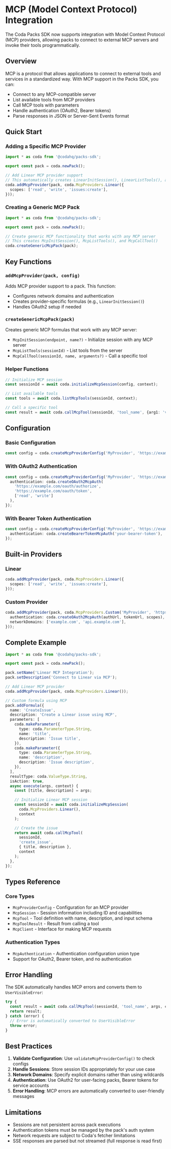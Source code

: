 # MCP (Model Context Protocol) Integration

The Coda Packs SDK now supports integration with Model Context Protocol (MCP) providers, allowing packs to connect to external MCP servers and invoke their tools programmatically.

## Overview

MCP is a protocol that allows applications to connect to external tools and services in a standardized way. With MCP support in the Packs SDK, you can:

- Connect to any MCP-compatible server
- List available tools from MCP providers
- Call MCP tools with parameters
- Handle authentication (OAuth2, Bearer tokens)
- Parse responses in JSON or Server-Sent Events format

## Quick Start

### Adding a Specific MCP Provider

```typescript
import * as coda from '@codahq/packs-sdk';

export const pack = coda.newPack();

// Add Linear MCP provider support
// This automatically creates LinearInitSession(), LinearListTools(), and LinearCallTool()
coda.addMcpProvider(pack, coda.McpProviders.Linear({
  scopes: ['read', 'write', 'issues:create'],
}));
```

### Creating a Generic MCP Pack

```typescript
import * as coda from '@codahq/packs-sdk';

export const pack = coda.newPack();

// Create generic MCP functionality that works with any MCP server
// This creates McpInitSession(), McpListTools(), and McpCallTool()
coda.createGenericMcpPack(pack);
```

## Key Functions

### `addMcpProvider(pack, config)`

Adds MCP provider support to a pack. This function:
- Configures network domains and authentication
- Creates provider-specific formulas (e.g., `LinearInitSession()`)
- Handles OAuth2 setup if needed

### `createGenericMcpPack(pack)`

Creates generic MCP formulas that work with any MCP server:
- `McpInitSession(endpoint, name?)` - Initialize session with any MCP server
- `McpListTools(sessionId)` - List tools from the server
- `McpCallTool(sessionId, name, arguments?)` - Call a specific tool

### Helper Functions

```typescript
// Initialize MCP session
const sessionId = await coda.initializeMcpSession(config, context);

// List available tools
const tools = await coda.listMcpTools(sessionId, context);

// Call a specific tool
const result = await coda.callMcpTool(sessionId, 'tool_name', {arg1: 'value'}, context);
```

## Configuration

### Basic Configuration

```typescript
const config = coda.createMcpProviderConfig('MyProvider', 'https://example.com/mcp');
```

### With OAuth2 Authentication

```typescript
const config = coda.createMcpProviderConfig('MyProvider', 'https://example.com/mcp', {
  authentication: coda.createOAuth2McpAuth(
    'https://example.com/oauth/authorize',
    'https://example.com/oauth/token',
    ['read', 'write']
  ),
});
```

### With Bearer Token Authentication

```typescript
const config = coda.createMcpProviderConfig('MyProvider', 'https://example.com/mcp', {
  authentication: coda.createBearerTokenMcpAuth('your-bearer-token'),
});
```

## Built-in Providers

### Linear

```typescript
coda.addMcpProvider(pack, coda.McpProviders.Linear({
  scopes: ['read', 'write', 'issues:create'],
}));
```

### Custom Provider

```typescript
coda.addMcpProvider(pack, coda.McpProviders.Custom('MyProvider', 'https://example.com/mcp', {
  authentication: coda.createOAuth2McpAuth(authUrl, tokenUrl, scopes),
  networkDomains: ['example.com', 'api.example.com'],
}));
```

## Complete Example

```typescript
import * as coda from '@codahq/packs-sdk';

export const pack = coda.newPack();

pack.setName('Linear MCP Integration');
pack.setDescription('Connect to Linear via MCP');

// Add Linear MCP provider
coda.addMcpProvider(pack, coda.McpProviders.Linear());

// Custom formula using MCP
pack.addFormula({
  name: 'CreateIssue',
  description: 'Create a Linear issue using MCP',
  parameters: [
    coda.makeParameter({
      type: coda.ParameterType.String,
      name: 'title',
      description: 'Issue title',
    }),
    coda.makeParameter({
      type: coda.ParameterType.String,
      name: 'description',
      description: 'Issue description',
    }),
  ],
  resultType: coda.ValueType.String,
  isAction: true,
  async execute(args, context) {
    const [title, description] = args;

    // Initialize Linear MCP session
    const sessionId = await coda.initializeMcpSession(
      coda.McpProviders.Linear(),
      context
    );

    // Create the issue
    return await coda.callMcpTool(
      sessionId,
      'create_issue',
      { title, description },
      context
    );
  },
});
```

## Types Reference

### Core Types

- `McpProviderConfig` - Configuration for an MCP provider
- `McpSession` - Session information including ID and capabilities
- `McpTool` - Tool definition with name, description, and input schema
- `McpToolResult` - Result from calling a tool
- `McpClient` - Interface for making MCP requests

### Authentication Types

- `McpAuthentication` - Authentication configuration union type
- Support for OAuth2, Bearer token, and no authentication

## Error Handling

The SDK automatically handles MCP errors and converts them to `UserVisibleError`:

```typescript
try {
  const result = await coda.callMcpTool(sessionId, 'tool_name', args, context);
  return result;
} catch (error) {
  // Error is automatically converted to UserVisibleError
  throw error;
}
```

## Best Practices

1. **Validate Configuration**: Use `validateMcpProviderConfig()` to check configs
2. **Handle Sessions**: Store session IDs appropriately for your use case
3. **Network Domains**: Specify explicit domains rather than using wildcards
4. **Authentication**: Use OAuth2 for user-facing packs, Bearer tokens for service accounts
5. **Error Handling**: MCP errors are automatically converted to user-friendly messages

## Limitations

- Sessions are not persistent across pack executions
- Authentication tokens must be managed by the pack's auth system
- Network requests are subject to Coda's fetcher limitations
- SSE responses are parsed but not streamed (full response is read first)